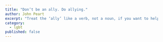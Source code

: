 ```yaml
---
title: "Don’t be an ally. Do allying."
author: John Peart
excerpt: "Treat the ‘ally’ like a verb, not a noun, if you want to help LGBT+ people."
category:
  - lgbt
published: false
---
```


